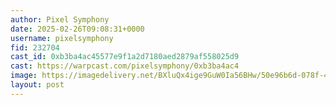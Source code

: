 ```yaml
---
author: Pixel Symphony
date: 2025-02-26T09:08:31+0000
username: pixelsymphony
fid: 232704
cast_id: 0xb3ba4ac45577e9f1a2d7180aed2879af558025d9
cast: https://warpcast.com/pixelsymphony/0xb3ba4ac4
image: https://imagedelivery.net/BXluQx4ige9GuW0Ia56BHw/50e96b6d-078f-4114-1704-9ebc7fb40c00/original
layout: post
---
```

  

<img src='https://imagedelivery.net/BXluQx4ige9GuW0Ia56BHw/50e96b6d-078f-4114-1704-9ebc7fb40c00/original' alt='' referrerpolicy='no-referrer'/>
